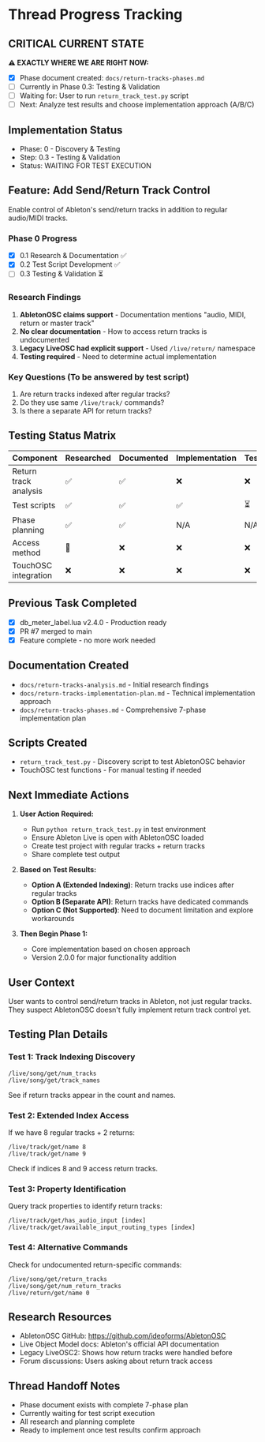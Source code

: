 # Thread Progress Tracking

## CRITICAL CURRENT STATE
**⚠️ EXACTLY WHERE WE ARE RIGHT NOW:**
- [x] Phase document created: `docs/return-tracks-phases.md`
- [ ] Currently in Phase 0.3: Testing & Validation
- [ ] Waiting for: User to run `return_track_test.py` script
- [ ] Next: Analyze test results and choose implementation approach (A/B/C)

## Implementation Status
- Phase: 0 - Discovery & Testing
- Step: 0.3 - Testing & Validation
- Status: WAITING FOR TEST EXECUTION

## Feature: Add Send/Return Track Control
Enable control of Ableton's send/return tracks in addition to regular audio/MIDI tracks.

### Phase 0 Progress
- [x] 0.1 Research & Documentation ✅
- [x] 0.2 Test Script Development ✅
- [ ] 0.3 Testing & Validation ⏳

### Research Findings
1. **AbletonOSC claims support** - Documentation mentions "audio, MIDI, return or master track"
2. **No clear documentation** - How to access return tracks is undocumented
3. **Legacy LiveOSC had explicit support** - Used `/live/return/` namespace
4. **Testing required** - Need to determine actual implementation

### Key Questions (To be answered by test script)
1. Are return tracks indexed after regular tracks?
2. Do they use same `/live/track/` commands?
3. Is there a separate API for return tracks?

## Testing Status Matrix
| Component | Researched | Documented | Implementation | Tested | 
|-----------|------------|------------|----------------|--------|
| Return track analysis | ✅ | ✅ | ❌ | ❌ |
| Test scripts | ✅ | ✅ | ✅ | ⏳ |
| Phase planning | ✅ | ✅ | N/A | N/A |
| Access method | 🔄 | ❌ | ❌ | ❌ |
| TouchOSC integration | ❌ | ❌ | ❌ | ❌ |

## Previous Task Completed
- [x] db_meter_label.lua v2.4.0 - Production ready
- [x] PR #7 merged to main
- [x] Feature complete - no more work needed

## Documentation Created
- `docs/return-tracks-analysis.md` - Initial research findings
- `docs/return-tracks-implementation-plan.md` - Technical implementation approach
- `docs/return-tracks-phases.md` - Comprehensive 7-phase implementation plan

## Scripts Created
- `return_track_test.py` - Discovery script to test AbletonOSC behavior
- TouchOSC test functions - For manual testing if needed

## Next Immediate Actions
1. **User Action Required:**
   - Run `python return_track_test.py` in test environment
   - Ensure Ableton Live is open with AbletonOSC loaded
   - Create test project with regular tracks + return tracks
   - Share complete test output

2. **Based on Test Results:**
   - **Option A (Extended Indexing)**: Return tracks use indices after regular tracks
   - **Option B (Separate API)**: Return tracks have dedicated commands
   - **Option C (Not Supported)**: Need to document limitation and explore workarounds

3. **Then Begin Phase 1:**
   - Core implementation based on chosen approach
   - Version 2.0.0 for major functionality addition

## User Context
User wants to control send/return tracks in Ableton, not just regular tracks. They suspect AbletonOSC doesn't fully implement return track control yet.

## Testing Plan Details

### Test 1: Track Indexing Discovery
```
/live/song/get/num_tracks
/live/song/get/track_names
```
See if return tracks appear in the count and names.

### Test 2: Extended Index Access
If we have 8 regular tracks + 2 returns:
```
/live/track/get/name 8
/live/track/get/name 9
```
Check if indices 8 and 9 access return tracks.

### Test 3: Property Identification
Query track properties to identify return tracks:
```
/live/track/get/has_audio_input [index]
/live/track/get/available_input_routing_types [index]
```

### Test 4: Alternative Commands
Check for undocumented return-specific commands:
```
/live/song/get/return_tracks
/live/song/get/num_return_tracks
/live/return/get/name 0
```

## Research Resources
- AbletonOSC GitHub: https://github.com/ideoforms/AbletonOSC
- Live Object Model docs: Ableton's official API documentation
- Legacy LiveOSC2: Shows how return tracks were handled before
- Forum discussions: Users asking about return track access

## Thread Handoff Notes
- Phase document exists with complete 7-phase plan
- Currently waiting for test script execution
- All research and planning complete
- Ready to implement once test results confirm approach